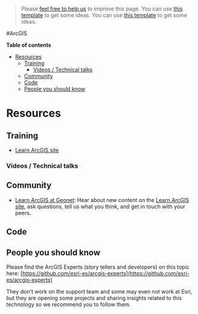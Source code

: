 > Please [feel free to help us](#contributions) to improve this page. You can use [this template](https://github.com/esri-es/awesome-arcgis/blob/master/RESOURCE_PAGE_TEMPLATE.md) to get some ideas. You can use [this template](https://github.com/esri-es/awesome-arcgis/blob/master/RESOURCE_PAGE_TEMPLATE.md) to get some ideas.

#ArcGIS
<!-- START doctoc generated TOC please keep comment here to allow auto update -->
<!-- DON'T EDIT THIS SECTION, INSTEAD RE-RUN doctoc TO UPDATE -->
**Table of contents**

- [Resources](#resources)
  - [Training](#training)
    - [Videos / Technical talks](#videos--technical-talks)
  - [Community](#community)
  - [Code](#code)
  - [People you should know](#people-you-should-know)

<!-- END doctoc generated TOC please keep comment here to allow auto update -->

# Resources
## Training
* [Learn ArcGIS site](http://learn.arcgis.com)

### Videos / Technical talks
## Community
* [Learn ArcGIS at Geonet](https://community.esri.com/groups/learn-arcgis): Hear about new content on the [Learn ArcGIS site](http://learn.arcgis.com), ask questions, tell us what you think, and get in touch with your peers.

## Code

## People you should know
Please find the ArcGIS Experts (story tellers and developers) on this topic here: [https://github.com/esri-es/arcgis-experts](https://github.com/esri-es/arcgis-experts)

They don't work on the support team and some may even not work at Esri,
but they are opening some projects and sharing insights related to this
technology so we recommend you to follow them.



